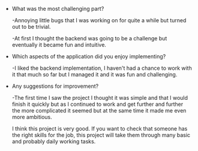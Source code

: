 - What was the most challenging part?

  -Annoying little bugs that I was working on for quite a while but turned out to be trivial.

  -At first I thought the backend was going to be a challenge but eventually it became fun and intuitive.

- Which aspects of the application did you enjoy implementing?

  -I liked the backend implementation, I haven't had a chance to work with it that much so far but I managed it and it was fun and challenging.

- Any suggestions for improvement?

  -The first time I saw the project I thought it was simple and that I would finish it quickly but as I continued to work and get further and further the more complicated it seemed but at the same time it made me even more ambitious.

  I think this project is very good. If you want to check that someone has the right skills for the job, this project will take them through many basic and probably daily working tasks.

